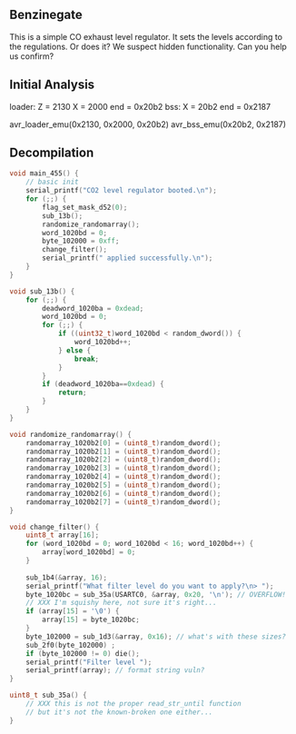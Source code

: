 
## Benzinegate
This is a simple CO exhaust level regulator. It sets the levels according to the regulations. Or does it? We suspect hidden functionality. Can you help us confirm?

## Initial Analysis
loader:
Z = 2130
X = 2000
end = 0x20b2
bss:
X = 20b2
end = 0x2187

avr_loader_emu(0x2130, 0x2000, 0x20b2)
avr_bss_emu(0x20b2, 0x2187)

## Decompilation
```c
void main_455() {
	// basic init
	serial_printf("CO2 level regulator booted.\n");
	for (;;) {
		flag_set_mask_d52(0);
		sub_13b();
		randomize_randomarray();
		word_1020bd = 0;
		byte_102000 = 0xff;
		change_filter();
		serial_printf(" applied successfully.\n");
	}
}

void sub_13b() {
	for (;;) {
		deadword_1020ba = 0xdead;
		word_1020bd = 0;
		for (;;) {
			if ((uint32_t)word_1020bd < random_dword()) {
				word_1020bd++;
			} else {
				break;
			}
		}
		if (deadword_1020ba==0xdead) {
			return;
		}
	}
}

void randomize_randomarray() {
	randomarray_1020b2[0] = (uint8_t)random_dword();
	randomarray_1020b2[1] = (uint8_t)random_dword();
	randomarray_1020b2[2] = (uint8_t)random_dword();
	randomarray_1020b2[3] = (uint8_t)random_dword();
	randomarray_1020b2[4] = (uint8_t)random_dword();
	randomarray_1020b2[5] = (uint8_t)random_dword();
	randomarray_1020b2[6] = (uint8_t)random_dword();
	randomarray_1020b2[7] = (uint8_t)random_dword();
}

void change_filter() {
	uint8_t array[16];
	for (word_1020bd = 0; word_1020bd < 16; word_1020bd++) {
		array[word_1020bd] = 0;
	}
	
	sub_1b4(&array, 16);
	serial_printf("What filter level do you want to apply?\n> ");
	byte_1020bc = sub_35a(USARTC0, &array, 0x20, '\n'); // OVERFLOW!
	// XXX I'm squishy here, not sure it's right...
	if (array[15] = '\0') {
		array[15] = byte_1020bc;
	}
	byte_102000 = sub_1d3(&array, 0x16); // what's with these sizes?
	sub_2f0(byte_102000) ;
	if (byte_102000 != 0) die();
	serial_printf("Filter level ");
	serial_printf(array); // format string vuln?
}

uint8_t sub_35a() {
	// XXX this is not the proper read_str_until function
	// but it's not the known-broken one either...
}

```
